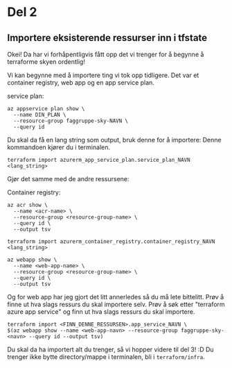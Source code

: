 # Del 2
## Importere eksisterende ressurser inn i tfstate

Okei! Da har vi forhåpentligvis fått opp det vi trenger for å begynne å terraforme skyen ordentlig! 

Vi kan begynne med å importere ting vi tok opp tidligere. Det var et container registry, web app og en app service plan.


service plan:
```
az appservice plan show \
  --name DIN_PLAN \
  --resource-group faggruppe-sky-NAVN \
  --query id
```

Du skal da få en lang string som output, bruk denne for å importere:
Denne kommandoen kjører du i terminalen.
```
terraform import azurerm_app_service_plan.service_plan_NAVN <lang_string>
```

Gjør det samme med de andre ressursene:

Container registry:

```
az acr show \
  --name <acr-name> \
  --resource-group <resource-group-name> \
  --query id \
  --output tsv

```

```
terraform import azurerm_container_registry.container_registry_NAVN <lang_string>
```


```
az webapp show \
  --name <web-app-name> \
  --resource-group <resource-group-name> \
  --query id \
  --output tsv
```


Og for web app har jeg gjort det litt annerledes så du må lete bittelitt. Prøv å finne ut hva slags ressurs du skal importere selv. Prøv å søk etter "terraform azure app service" og finn ut hva slags ressurs du skal importere.

```
terraform import <FINN_DENNE_RESSURSEN>.app_service_NAVN \
$(az webapp show --name <web-app-navn> --resource-group faggruppe-sky-<navn> --query id --output tsv)

```

Du skal da ha importert alt du trenger, så vi hopper videre til del 3! :D 
Du trenger ikke bytte directory/mappe i terminalen, bli i ```terraform/infra```.
